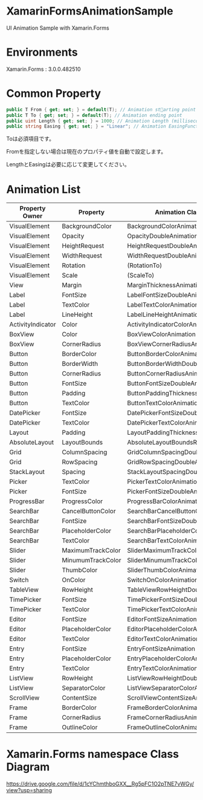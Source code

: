 # XamarinFormsAnimationSample
UI Animation Sample with Xamarin.Forms

# Environments
Xamarin.Forms : 3.0.0.482510

# Common Property
~~~C#
public T From { get; set; } = default(T); // Animation starting point
public T To { get; set; } = default(T); // Animation ending point
public uint Length { get; set; } = 1000; // Animation Length (milliseconds)
public string Easing { get; set; } = "Linear"; // Animation EasingFunction name(https://docs.microsoft.com/en-us/dotnet/api/xamarin.forms.easing?view=xamarin-forms)
~~~

Toは必須項目です。

Fromを指定しない場合は現在のプロパティ値を自動で設定します。

LengthとEasingは必要に応じて変更してください。

# Animation List
| Property Owner |  Property  |  Animation Class Name | T | Implemented|
| ---- | ---- | ---- | :----: | :----: |
| VisualElement |  BackgroundColor  |  BackgroundColorAnimation  |  Color  | O |
| VisualElement |  Opacity  |  OpacityDoubleAnimation  | double |O|
| VisualElement | HeightRequest | HeightRequestDoubleAnimation | double |O|
| VisualElement | WidthRequest | WidthRequestDoubleAnimation | double |O|
| VisualElement| Rotation | (RotationTo) | double | - |
| VisualElement| Scale | (ScaleTo) | double | - |
| View | Margin | MarginThicknessAnimation | Thickness | △ |
| Label | FontSize | LabelFontSizeDoubleAnimation | double | O |
| Label| TextColor | LabelTextColorAnimation | Color | O |
| Label| LineHeight | LabelLineHeightAnimation | double | X |
| ActivityIndicator | Color | ActivityIndicatorColorAnimation | Color| X |
| BoxView | Color | BoxViewColorAnimation | Color | X |
| BoxView | CornerRadius | BoxViewCornerRadiusAnimation | CornerRadius | X |
| Button | BorderColor | ButtonBorderColorAnimation | Color | X |
| Button | BorderWidth | ButtonBorderWidthDoubleAnimation | double | X|
| Button | CornerRadius | ButtonCornerRadiusAnimation | CornerRadius | X |
| Button | FontSize | ButtonFontSizeDoubleAnimation | double | X |
| Button | Padding | ButtonPaddingThicknessAnimation | Thickness | X |
| Button | TextColor |ButtonTextColorAnimation | Color | X |
| DatePicker | FontSize | DatePickerFontSizeDoubleAnimation | double | X |
| DatePicker | TextColor | DatePickerTextColorAnimation | Color | X |
| Layout | Padding | LayoutPaddingThicknessAnimation | Thickness | X |
| AbsoluteLayout | LayoutBounds | AbsoluteLayoutBoundsRectangleAnimation | Rectangle | X |
| Grid | ColumnSpacing | GridColumnSpacingDoubleAnimation | double | X |
| Grid | RowSpacing | GridRowSpacingDoubleAnimation | double | X |
| StackLayout | Spacing | StackLayoutSpacingDoubleAnimation | double | X |
| Picker | TextColor | PickerTextColorAnimation | Color | X |
| Picker | FontSize | PickerFontSizeDoubleAnimation | double | X |
| ProgressBar | ProgressColor | ProgressBarColorAnimation | Color | X |
| SearchBar | CancelButtonColor | SearchBarCancelButtonColorAnimation | Color | X |
| SearchBar | FontSize | SearchBarFontSizeDoubleAnimation | double | X |
| SearchBar | PlaceholderColor |SearchBarPlaceholderColorAnimation | Color | X |
| SearchBar | TextColor |SearchBarTextColorAnimation | Color | X |
| Slider | MaximumTrackColor | SliderMaximumTrackColorAnimation | Color | X |
| Slider | MinumumTrackColor | SliderMinumumTrackColorAnimation | Color | X |
| Slider | ThumbColor | SliderThumbColorAnimation | Color | X |
| Switch | OnColor | SwitchOnColorAnimation | Color | X |
| TableView | RowHeight | TableViewRowHeightDoubleAnimation | double| X |
| TimePicker | FontSize | TimePickerFontSizeDoubleAnimation | double| X |
| TimePicker | TextColor | TimePickerTextColorAnimation | Color | X |
| Editor | FontSize | EditorFontSizeAnimation | Color | X |
| Editor | PlaceholderColor | EditorPlaceholderColorAnimation | Color | X |
| Editor | TextColor | EditorTextColorAnimation | Color | X |
| Entry | FontSize | EntryFontSizeAnimation | Color | X |
| Entry | PlaceholderColor | EntryPlaceholderColorAnimation | Color | X |
| Entry | TextColor | EntryTextColorAnimation | Color | X |
| ListView | RowHeight | ListViewRowHeightDoubleAnimation | double | X |
| ListView | SeparatorColor | ListViewSeparatorColorAnimation | Color | X |
| ScrollView | ContentSize | ScrollViewContentSizeAnimation | Size | X |
| Frame | BorderColor | FrameBorderColorAnimation | Color | X |
| Frame | CornerRadius | FrameCornerRadiusAnimation | CornerRadius | X |
| Frame | OutlineColor |FrameOutlineColorAnimation | Color | X |

# Xamarin.Forms namespace Class Diagram
<https://drive.google.com/file/d/1cYChmthboGXX__Rg5pFC1O2pTNE7vWGy/view?usp=sharing>